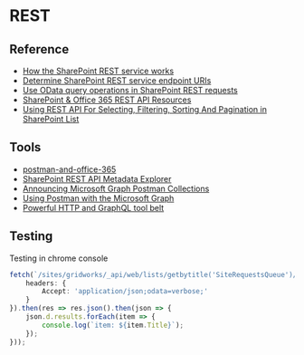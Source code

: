 # REST

## Reference

- [How the SharePoint REST service works](https://docs.microsoft.com/en-us/sharepoint/dev/sp-add-ins/get-to-know-the-sharepoint-rest-service)
- [Determine SharePoint REST service endpoint URIs](https://docs.microsoft.com/en-us/sharepoint/dev/sp-add-ins/determine-sharepoint-rest-service-endpoint-uris)
- [Use OData query operations in SharePoint REST requests](https://docs.microsoft.com/en-us/sharepoint/dev/sp-add-ins/use-odata-query-operations-in-sharepoint-rest-requests)
- [SharePoint & Office 365 REST API Resources](https://github.com/andrewconnell/sp-o365-rest)
- [Using REST API For Selecting, Filtering, Sorting And Pagination in SharePoint List](https://social.technet.microsoft.com/wiki/contents/articles/35796.sharepoint-2013-using-rest-api-for-selecting-filtering-sorting-and-pagination-in-sharepoint-list.aspx)

## Tools

- [postman-and-office-365](https://www.helloitsliam.com/2016/02/04/postman-and-office-365)
- [SharePoint REST API Metadata Explorer](https://s-kainet.github.io/sp-rest-explorer)
- [Announcing Microsoft Graph Postman Collections](https://developer.microsoft.com/en-us/sharepoint/blogs/postman-collections/)
- [Using Postman with the Microsoft Graph](https://www.youtube.com/watch?v=7Sx2pFY21YQ)
- [Powerful HTTP and GraphQL tool belt](https://insomnia.rest/)

## Testing

Testing in chrome console

```ts
fetch(`/sites/gridworks/_api/web/lists/getbytitle('SiteRequestsQueue')/items?$select=Id,Title,gwRequestSiteAlias&$orderby=Id desc`, {
    headers: {
        Accept: 'application/json;odata=verbose;'
    }
}).then(res => res.json().then(json => {
    json.d.results.forEach(item => {
        console.log(`item: ${item.Title}`);
    });
}));
```
